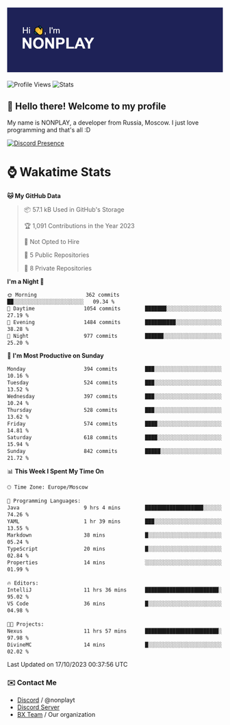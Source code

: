 ![Discord Presence](./header.png)
<br></br>
![Profile Views](https://komarev.com/ghpvc/?username=NONPLAYT&color=blue&style=for-the-badge)
![Stats](https://img.shields.io/badge/0%25-OPTIMIZED-orange?style=for-the-badge)


## :wave: Hello there! Welcome to my profile

My name is NONPLAY, a developer from Russia, Moscow. I just love programming and that's all :D

[![Discord Presence](https://lanyard.cnrad.dev/api/597087584090587177?showDisplayName=true)](https://discord.com/users/597087584090587177) 

# ⌚ Wakatime Stats

<!--START_SECTION:waka-->
**🐱 My GitHub Data** 

> 📦 57.1 kB Used in GitHub's Storage 
 > 
> 🏆 1,091 Contributions in the Year 2023
 > 
> 🚫 Not Opted to Hire
 > 
> 📜 5 Public Repositories 
 > 
> 🔑 8 Private Repositories 
 > 
**I'm a Night 🦉** 

```text
🌞 Morning                362 commits         ██░░░░░░░░░░░░░░░░░░░░░░░   09.34 % 
🌆 Daytime                1054 commits        ███████░░░░░░░░░░░░░░░░░░   27.19 % 
🌃 Evening                1484 commits        ██████████░░░░░░░░░░░░░░░   38.28 % 
🌙 Night                  977 commits         ██████░░░░░░░░░░░░░░░░░░░   25.20 % 
```
📅 **I'm Most Productive on Sunday** 

```text
Monday                   394 commits         ███░░░░░░░░░░░░░░░░░░░░░░   10.16 % 
Tuesday                  524 commits         ███░░░░░░░░░░░░░░░░░░░░░░   13.52 % 
Wednesday                397 commits         ███░░░░░░░░░░░░░░░░░░░░░░   10.24 % 
Thursday                 528 commits         ███░░░░░░░░░░░░░░░░░░░░░░   13.62 % 
Friday                   574 commits         ████░░░░░░░░░░░░░░░░░░░░░   14.81 % 
Saturday                 618 commits         ████░░░░░░░░░░░░░░░░░░░░░   15.94 % 
Sunday                   842 commits         █████░░░░░░░░░░░░░░░░░░░░   21.72 % 
```


📊 **This Week I Spent My Time On** 

```text
🕑︎ Time Zone: Europe/Moscow

💬 Programming Languages: 
Java                     9 hrs 4 mins        ███████████████████░░░░░░   74.26 % 
YAML                     1 hr 39 mins        ███░░░░░░░░░░░░░░░░░░░░░░   13.55 % 
Markdown                 38 mins             █░░░░░░░░░░░░░░░░░░░░░░░░   05.24 % 
TypeScript               20 mins             █░░░░░░░░░░░░░░░░░░░░░░░░   02.84 % 
Properties               14 mins             ░░░░░░░░░░░░░░░░░░░░░░░░░   01.99 % 

🔥 Editors: 
IntelliJ                 11 hrs 36 mins      ████████████████████████░   95.02 % 
VS Code                  36 mins             █░░░░░░░░░░░░░░░░░░░░░░░░   04.98 % 

🐱‍💻 Projects: 
Nexus                    11 hrs 57 mins      ████████████████████████░   97.98 % 
DivineMC                 14 mins             █░░░░░░░░░░░░░░░░░░░░░░░░   02.02 % 
```


 Last Updated on 17/10/2023 00:37:56 UTC
<!--END_SECTION:waka-->

### ✉️ Contact Me

- [Discord](https://discord.com/users/597087584090587177) / @nonplayt
- [Discord Server](https://discord.gg/p7cxhw7E2M)
- [BX Team](https://github.com/BX-Team) / Our organization
